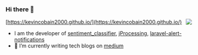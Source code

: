 ### Hi there 👋

<img align="right" src="https://github-readme-stats.vercel.app/api?username=kevincobain2000&count_private=true&show_icons=true&hide_title=true&hide=stars" />

[https://kevincobain2000.github.io/](https://kevincobain2000.github.io/)


- I am the developer of [sentiment_classifier](https://github.com/kevincobain2000/sentiment_classifier), [jProcessing](https://github.com/kevincobain2000/jProcessing), [laravel-alert-notifications](https://github.com/kevincobain2000/laravel-alert-notifications)
- 🌱 I’m currently writing tech blogs on [medium](https://medium.com/@kevincobain2000_74431)

